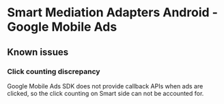 # Smart Mediation Adapters Android - Google Mobile Ads

## Known issues

### Click counting discrepancy
Google Mobile Ads SDK does not provide callback APIs when ads are clicked, so the click counting on Smart side can not be accounted for.

